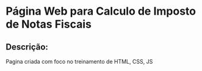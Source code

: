 # Página Web para Calculo de Imposto de Notas Fiscais

## Descrição:

Pagina criada com foco no treinamento de HTML, CSS, JS